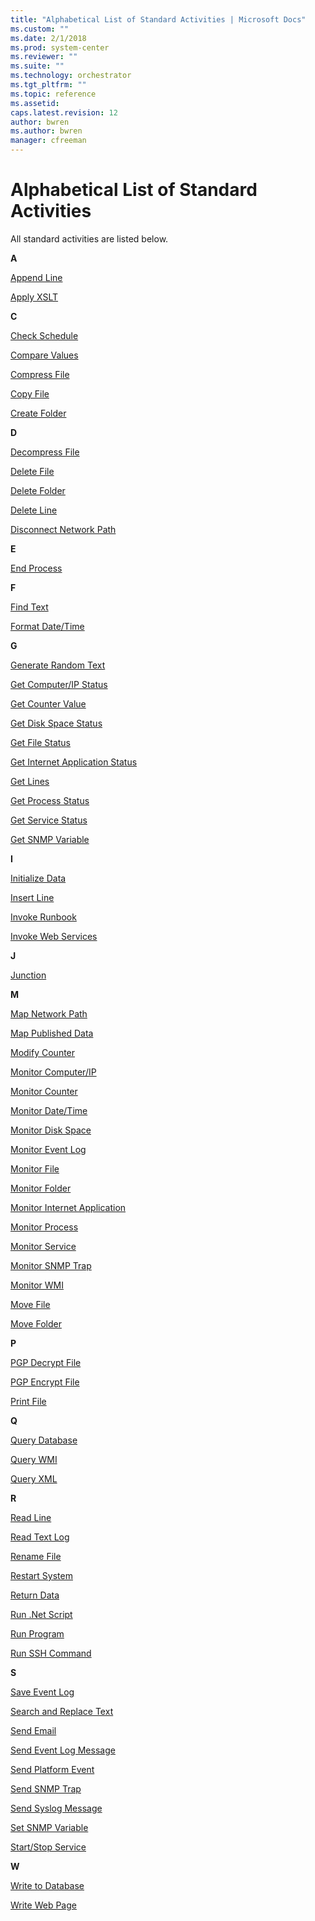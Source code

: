 ```yaml
---
title: "Alphabetical List of Standard Activities | Microsoft Docs"
ms.custom: ""
ms.date: 2/1/2018
ms.prod: system-center
ms.reviewer: ""
ms.suite: ""
ms.technology: orchestrator
ms.tgt_pltfrm: ""
ms.topic: reference
ms.assetid: 
caps.latest.revision: 12
author: bwren
ms.author: bwren
manager: cfreeman
---
```

# Alphabetical List of Standard Activities
All standard activities are listed below.  
  
 **A**  
  
 [Append Line](append-line.md)  
  
 [Apply XSLT](apply-xslt.md)  
  
 **C**  
  
 [Check Schedule](check-schedule.md)  
  
 [Compare Values](compare-values.md)  
  
 [Compress File](compress-file.md)  
  
 [Copy File](copy-file.md)  
  
 [Create Folder](create-folder.md)  
  
 **D**  
  
 [Decompress File](decompress-file.md)  
  
 [Delete File](delete-file.md)  
  
 [Delete Folder](delete-folder.md)  
  
 [Delete Line](delete-line.md)  
  
 [Disconnect Network Path](disconnect-network-path.md)  
  
 **E**  
  
 [End Process](end-process.md)  
  
 **F**  
  
 [Find Text](find-text.md)  
  
 [Format Date/Time](format-date-time.md)  
  
 **G**  
  
 [Generate Random Text](generate-random-text.md)  
  
 [Get Computer/IP Status](get-computer-ip-status.md)  
  
 [Get Counter Value](get-counter-value.md)  
  
 [Get Disk Space Status](get-disk-space-status.md)  
  
 [Get File Status](get-file-status.md)  
  
 [Get Internet Application Status](get-internet-application-status.md)  
  
 [Get Lines](get-lines.md)  
  
 [Get Process Status](get-process-status.md)  
  
 [Get Service Status](get-service-status.md)  
  
 [Get SNMP Variable](get-snmp-variable.md)  
  
 **I**  
  
 [Initialize Data](initialize-data.md)  
  
 [Insert Line](insert-line.md)  
  
 [Invoke Runbook](invoke-runbook.md)  
  
 [Invoke Web Services](invoke-web-services.md)  
  
 **J**  
  
 [Junction](junction.md)  
  
 **M**  
  
 [Map Network Path](map-network-path.md)  
  
 [Map Published Data](map-published-data.md)  
  
 [Modify Counter](modify-counter.md)  
  
 [Monitor Computer/IP](monitor-computer-ip.md)  
  
 [Monitor Counter](monitor-counter.md)  
  
 [Monitor Date/Time](monitor-date-time.md)  
  
 [Monitor Disk Space](monitor-disk-space.md)  
  
 [Monitor Event Log](monitor-event-log.md)  
  
 [Monitor File](monitor-file.md)  
  
 [Monitor Folder](monitor-folder.md)  
  
 [Monitor Internet Application](monitor-internet-application.md)  
  
 [Monitor Process](monitor-process.md)  
  
 [Monitor Service](monitor-service.md)  
  
 [Monitor SNMP Trap](monitor-snmp-trap.md)  
  
 [Monitor WMI](monitor-wmi.md)  
  
 [Move File](move-file.md)  
  
 [Move Folder](move-folder.md)  
  
 **P**  
  
 [PGP Decrypt File](pgp-decrypt-file.md)  
  
 [PGP Encrypt File](pgp-encrypt-file.md)  
  
 [Print File](print-file.md)  
  
 **Q**  
  
 [Query Database](query-database.md)  
  
 [Query WMI](query-wmi.md)  
  
 [Query XML](query-xml.md)  
  
 **R**  
  
 [Read Line](read-line.md)  
  
 [Read Text Log](read-text-log.md)  
  
 [Rename File](rename-file.md)  
  
 [Restart System](restart-system.md)  
  
 [Return Data](return-data.md)  
  
 [Run .Net Script](run-net-script.md)  
  
 [Run Program](run-program.md)  
  
 [Run SSH Command](run-ssh-command.md)  
  
 **S**  
  
 [Save Event Log](save-event-log.md)  
  
 [Search and Replace Text](search-and-replace-text.md)  
  
 [Send Email](send-email.md)  
  
 [Send Event Log Message](send-event-log-message.md)  
  
 [Send Platform Event](send-platform-event.md)  
  
 [Send SNMP Trap](send-snmp-trap.md)  
  
 [Send Syslog Message](send-syslog-message.md)  
  
 [Set SNMP Variable](set-snmp-variable.md)  
  
 [Start/Stop Service](start-stop-service.md)  
  
 **W**  
  
 [Write to Database](write-to-database.md)  
  
 [Write Web Page](write-web-page.md)